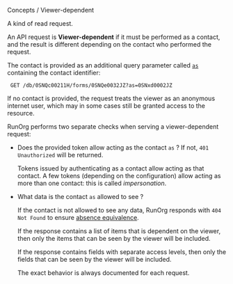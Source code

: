 Concepts / Viewer-dependent

A kind of read request.

An API request is **Viewer-dependent** if it must be performed as a 
contact, and the result is different depending on the contact who
performed the request. 

The contact is provided as an additional query parameter called
[`as`](/docs/#/concept/as.md) containing the contact identifier:

     GET /db/0SNQc00211H/forms/0SNQe0032JZ?as=0SNxd0002JZ

If no contact is provided, the request treats the viewer as an 
anonymous internet user, which may in some cases still be granted 
access to the resource. 

RunOrg performs two separate checks when serving a viewer-dependent 
request:

 - Does the provided token allow acting as the contact `as` ? If
   not, `401 Unauthorized` will be returned. 

   Tokens issued by authenticating as a contact allow 
   acting as that contact. A few tokens (depending on the 
   configuration) allow acting as more than one contact: this
   is called _impersonation_. 

 - What data is the contact `as` allowed to see ? 

   If the contact is not allowed to see any data, RunOrg responds with
   `404 Not Found` to ensure [absence
   equivalence](/docs/#/concept/absence-equivalence.md).

   If the response contains a list of items that is dependent on 
   the viewer, then only the items that can be seen by the viewer
   will be included. 

   If the response contains fields with separate access levels, 
   then only the fields that can be seen by the viewer will be 
   included. 

   The exact behavior is always documented for each request. 


